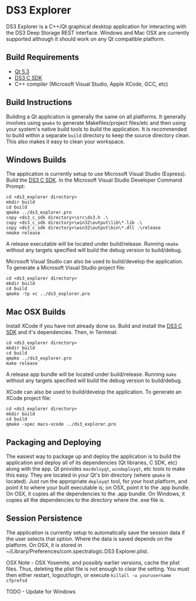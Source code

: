 DS3 Explorer
============

DS3 Explorer is a C++/Qt graphical desktop application for interacting with the
DS3 Deep Storage REST interface.  Windows and Mac OSX are currently supported
although it should work on any Qt compatible platform.

Build Requirements
------------------

* [Qt 5.3](http://qt-project.org)
* [DS3 C SDK](https://github.com/SpectraLogic/ds3_c_sdk)
* C++ compiler (Microsoft Visual Studio, Apple XCode, GCC, etc)

Build Instructions
------------------

Building a Qt application is generally the same on all platforms.  It generally
involves using `qmake` to generate Makefiles/project files/etc and then
using your system's native build tools to build the application.  It is
recommended to build within a separate `build` directory to keep the source
directory clean.  This also makes it easy to clean your workspace.

Windows Builds
--------------

The application is currently setup to use Microsoft Visual Studio (Express).
Build the [DS3 C SDK](https://github.com/SpectraLogic/ds3_c_sdk).
In the Microsoft Visual Studio Developer Command Prompt:

    cd <ds3_explorer directory>
    mkdir build 
    cd build
    qmake ../ds3_explorer.pro
    copy <ds3_c_sdk directory>\src\ds3.h .\
    copy <ds3_c_sdk directory>\win32\output\lib\*.lib .\
    copy <ds3_c_sdk directory>\win32\output\bin\*.dll .\release
    nmake release

A release executable will be located under build/release.  Running `nmake`
without any targets specified will build the debug version to build/debug.

Microsoft Visual Studio can also be used to build/develop the application.
To generate a Microsoft Visual Studio project file:

    cd <ds3_explorer directory>
    mkdir build
    cd build
    qmake -tp vc ../ds3_explorer.pro

Mac OSX Builds
--------------

Install XCode if you have not already done so.  Build and install the
[DS3 C SDK](https://github.com/SpectraLogic/ds3_c_sdk) and it's dependencies.
Then, in Terminal:

    cd <ds3_explorer directory>
    mkdir build
    cd build
    qmake ../ds3_explorer.pro
    make release

A release app bundle will be located under build/release.  Running `make`
without any targets specified will build the debug version to build/debug.

XCode can also be used to build/develop the application.  To generate an
XCode project file:

    cd <ds3_explorer directory>
    mkdir build
    cd build
    qmake -spec macx-xcode ../ds3_explorer.pro

Packaging and Deploying
-----------------------

The easiest way to package up and deploy the application is to build the
application and deploy all of its dependencies (Qt libraries, C SDK, etc) along
with the app.  Qt provides `macdeloyqt`, `windeployqt`, etc tools to make this
easy.  They are located in your Qt's bin directory (where `qmake` is located).
Just run the appropriate `deployqt` tool, for your host platform, and point it
to where your built executable is; on OSX, point it to the .app bundle.
On OSX, it copies all the dependencies to the .app bundle.  On Windows, it
copies all the dependencies to the directory where the .exe file is.

Session Persistence
-------------------

The application is currently setup to automatically save the session data
if the user selects that option.  Where the data is saved depends on the
platform.  On OSX, it is stored in ~/Library/Preferences/com.spectralogic.DS3 Explorer.plist.

OSX Note - OSX Yosemite, and possibly earlier versions, cache the plist files.
Thus, deleting the plist file is not enough to clear the setting.  You must
then either restart, logout/login, or execute `killall -u yourusername cfprefsd`

TODO - Update for Windows
